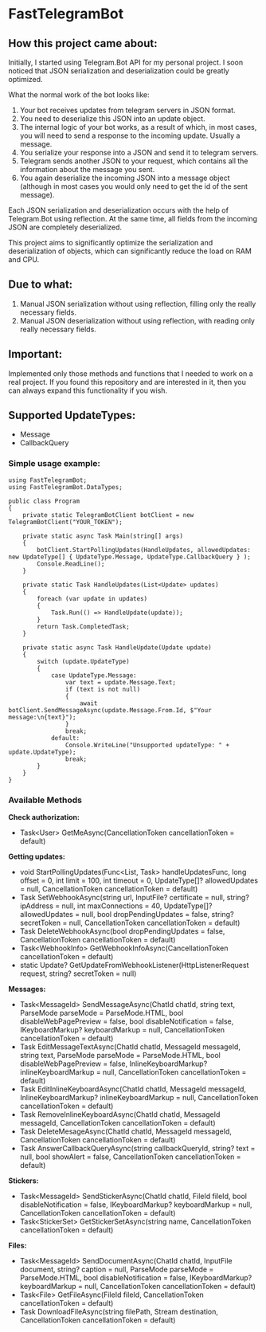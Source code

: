 # FastTelegramBot

## How this project came about:

Initially, I started using Telegram.Bot API for my personal project. I soon noticed that JSON serialization and deserialization could be greatly optimized.

What the normal work of the bot looks like:
1. Your bot receives updates from telegram servers in JSON format.
2. You need to deserialize this JSON into an update object.
3. The internal logic of your bot works, as a result of which, in most cases, you will need to send a response to the incoming update. Usually a message.
4. You serialize your response into a JSON and send it to telegram servers.
5. Telegram sends another JSON to your request, which contains all the information about the message you sent.
6. You again deserialize the incoming JSON into a message object (although in most cases you would only need to get the id of the sent message).

Each JSON serialization and deserialization occurs with the help of Telegram.Bot using reflection. At the same time, all fields from the incoming JSON are completely deserialized.

This project aims to significantly optimize the serialization and deserialization of objects, which can significantly reduce the load on RAM and CPU.

## Due to what:
1. Manual JSON serialization without using reflection, filling only the really necessary fields.
2. Manual JSON deserialization without using reflection, with reading only really necessary fields.

## Important:
Implemented only those methods and functions that I needed to work on a real project. If you found this repository and are interested in it, then you can always expand this functionality if you wish.

## Supported UpdateTypes:
- Message
- CallbackQuery

### Simple usage example:
```
using FastTelegramBot;
using FastTelegramBot.DataTypes;

public class Program
{
    private static TelegramBotClient botClient = new TelegramBotClient("YOUR_TOKEN");

    private static async Task Main(string[] args)
    {
        botClient.StartPollingUpdates(HandleUpdates, allowedUpdates: new UpdateType[] { UpdateType.Message, UpdateType.CallbackQuery } );
        Console.ReadLine();
    }

    private static Task HandleUpdates(List<Update> updates)
    {
        foreach (var update in updates)
        {
            Task.Run(() => HandleUpdate(update));
        }
        return Task.CompletedTask;
    }

    private static async Task HandleUpdate(Update update)
    {
        switch (update.UpdateType)
        {
            case UpdateType.Message:
                var text = update.Message.Text;
                if (text is not null)
                {
                    await botClient.SendMessageAsync(update.Message.From.Id, $"Your message:\n{text}");
                }
                break;
            default:
                Console.WriteLine("Unsupported updateType: " + update.UpdateType);
                break;
        }
    }
}
```

### Available Methods

**Check authorization:**
- Task\<User\> GetMeAsync(CancellationToken cancellationToken = default)

**Getting updates:**
- void StartPollingUpdates(Func<List<Update>, Task> handleUpdatesFunc, long offset = 0, int limit = 100, int timeout = 0, UpdateType[]? allowedUpdates = null, CancellationToken cancellationToken = default)
- Task SetWebhookAsync(string url, InputFile? certificate = null, string? ipAddress = null, int maxConnections = 40, UpdateType[]? allowedUpdates = null, bool dropPendingUpdates = false, string? secretToken = null, CancellationToken cancellationToken = default)
- Task DeleteWebhookAsync(bool dropPendingUpdates = false, CancellationToken cancellationToken = default)
- Task\<WebhookInfo\> GetWebhookInfoAsync(CancellationToken cancellationToken = default)
- static Update? GetUpdateFromWebhookListener(HttpListenerRequest request, string? secretToken = null)

**Messages:**
- Task\<MessageId\> SendMessageAsync(ChatId chatId, string text, ParseMode parseMode = ParseMode.HTML, bool disableWebPagePreview = false, bool disableNotification = false, IKeyboardMarkup? keyboardMarkup = null, CancellationToken cancellationToken = default)
- Task EditMessageTextAsync(ChatId chatId, MessageId messageId, string text, ParseMode parseMode = ParseMode.HTML, bool disableWebPagePreview = false, InlineKeyboardMarkup? inlineKeyboardMarkup = null, CancellationToken cancellationToken = default)
- Task EditInlineKeyboardAsync(ChatId chatId, MessageId messageId, InlineKeyboardMarkup? inlineKeyboardMarkup = null, CancellationToken cancellationToken = default)
- Task RemoveInlineKeyboardAsync(ChatId chatId, MessageId messageId, CancellationToken cancellationToken = default)
- Task DeleteMesageAsync(ChatId chatId, MessageId messageId, CancellationToken cancellationToken = default)
- Task AnswerCallbackQueryAsync(string callbackQueryId, string? text = null, bool showAlert = false, CancellationToken cancellationToken = default)

**Stickers:**
- Task\<MessageId\> SendStickerAsync(ChatId chatId, FileId fileId, bool disableNotification = false, IKeyboardMarkup? keyboardMarkup = null, CancellationToken cancellationToken = default)
- Task\<StickerSet\> GetStickerSetAsync(string name, CancellationToken cancellationToken = default)

**Files:**
- Task\<MessageId\> SendDocumentAsync(ChatId chatId, InputFile document, string? caption = null, ParseMode parseMode = ParseMode.HTML, bool disableNotification = false, IKeyboardMarkup? keyboardMarkup = null, CancellationToken cancellationToken = default)
- Task\<File\> GetFileAsync(FileId fileId, CancellationToken cancellationToken = default)
- Task DownloadFileAsync(string filePath, Stream destination, CancellationToken cancellationToken = default)
